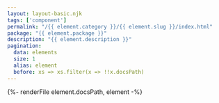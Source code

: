 ```yaml
---
layout: layout-basic.njk
tags: ['component']
permalink: "/{{ element.category }}/{{ element.slug }}/index.html"
package: "{{ element.package }}"
description: "{{ element.description }}"
pagination:
  data: elements
  size: 1
  alias: element
  before: xs => xs.filter(x => !!x.docsPath)
---
```

{%- renderFile element.docsPath, element -%}
